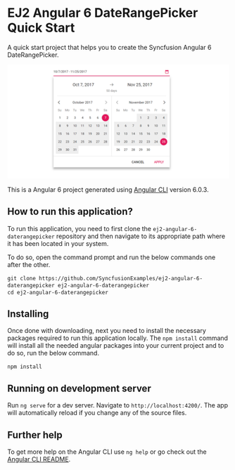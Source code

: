 # EJ2 Angular 6 DateRangePicker Quick Start
A quick start project that helps you to create the Syncfusion Angular 6 DateRangePicker.

![Angular 6 DateRangePicker](angular6daterangepicker.png "Angular 6 DateRangePicker")

This is a Angular 6 project generated using [Angular CLI](https://github.com/angular/angular-cli) version 6.0.3. 

## How to run this application?
To run this application, you need to first clone the `ej2-angular-6-daterangepicker` repository and then navigate to its appropriate path where it has been located in your system.

To do so, open the command prompt and run the below commands one after the other.

```
git clone https://github.com/SyncfusionExamples/ej2-angular-6-daterangepicker ej2-angular-6-daterangepicker
cd ej2-angular-6-daterangepicker
```

## Installing
Once done with downloading, next you need to install the necessary packages required to run this application locally. The `npm install` command will install all the needed angular packages into your current project and to do so, run the below command.

```
npm install
```

## Running on development server
Run `ng serve` for a dev server. Navigate to `http://localhost:4200/`. The app will automatically reload if you change any of the source files.

## Further help

To get more help on the Angular CLI use `ng help` or go check out the [Angular CLI README](https://github.com/angular/angular-cli/blob/master/README.md).
